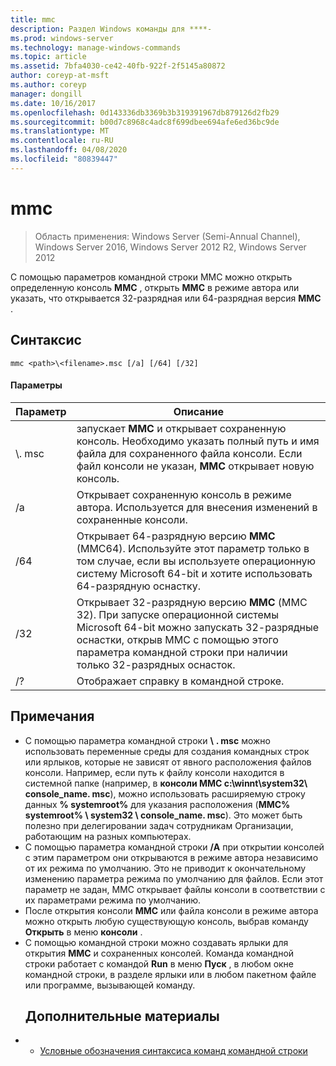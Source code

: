 ```yaml
---
title: mmc
description: Раздел Windows команды для ****-
ms.prod: windows-server
ms.technology: manage-windows-commands
ms.topic: article
ms.assetid: 7bfa4030-ce42-40fb-922f-2f5145a80872
author: coreyp-at-msft
ms.author: coreyp
manager: dongill
ms.date: 10/16/2017
ms.openlocfilehash: 0d143336db3369b3b319391967db879126d2fb29
ms.sourcegitcommit: b00d7c8968c4adc8f699dbee694afe6ed36bc9de
ms.translationtype: MT
ms.contentlocale: ru-RU
ms.lasthandoff: 04/08/2020
ms.locfileid: "80839447"
---
```

# <a name="mmc"></a>mmc

>Область применения: Windows Server (Semi-Annual Channel), Windows Server 2016, Windows Server 2012 R2, Windows Server 2012

С помощью параметров командной строки MMC можно открыть определенную консоль **MMC** , открыть **MMC** в режиме автора или указать, что открывается 32-разрядная или 64-разрядная версия **MMC** .
## <a name="syntax"></a>Синтаксис
```
mmc <path>\<filename>.msc [/a] [/64] [/32]
```
#### <a name="parameters"></a>Параметры

|       Параметр        |                                                                                                 Описание                                                                                                 |
|------------------------|-------------------------------------------------------------------------------------------------------------------------------------------------------------------------------------------------------------|
| <path>\\<filename>. msc |        запускает **MMC** и открывает сохраненную консоль. Необходимо указать полный путь и имя файла для сохраненного файла консоли. Если файл консоли не указан, **MMC** открывает новую консоль.         |
|           /a           |                                                               Открывает сохраненную консоль в режиме автора.  Используется для внесения изменений в сохраненные консоли.                                                                |
|          /64           |                         Открывает 64-разрядную версию **MMC** (MMC64). Используйте этот параметр только в том случае, если вы используете операционную систему Microsoft 64-bit и хотите использовать 64-разрядную оснастку.                          |
|          /32           | Открывает 32-разрядную версию **MMC** (ММС 32). При запуске операционной системы Microsoft 64-bit можно запускать 32-разрядные оснастки, открыв MMC с помощью этого параметра командной строки при наличии только 32-разрядных оснасток. |
|           /?           |                                                                                    Отображает справку в командной строке.                                                                                     |

## <a name="remarks"></a>Примечания
- С помощью параметра командной строки <path> **\\** <filename> **. msc** можно использовать переменные среды для создания командных строк или ярлыков, которые не зависят от явного расположения файлов консоли. Например, если путь к файлу консоли находится в системной папке (например, в **консоли MMC c:\winnt\system32\ console_name. msc**), можно использовать расширяемую строку данных **% systemroot%** для указания расположения (**MMC% systemroot% \ system32 \ console_name. msc**). Это может быть полезно при делегировании задач сотрудникам Организации, работающим на разных компьютерах.
- С помощью параметра командной строки **/A** при открытии консолей с этим параметром они открываются в режиме автора независимо от их режима по умолчанию. Это не приводит к окончательному изменению параметра режима по умолчанию для файлов. Если этот параметр не задан, MMC открывает файлы консоли в соответствии с их параметрами режима по умолчанию.
- После открытия консоли **MMC** или файла консоли в режиме автора можно открыть любую существующую консоль, выбрав команду **Открыть** в меню **консоли** .
- С помощью командной строки можно создавать ярлыки для открытия **MMC** и сохраненных консолей. Команда командной строки работает с командой **Run** в меню **Пуск** , в любом окне командной строки, в разделе ярлыки или в любом пакетном файле или программе, вызывающей команду.
  ## <a name="additional-references"></a>Дополнительные материалы
- - [Условные обозначения синтаксиса команд командной строки](command-line-syntax-key.md)

